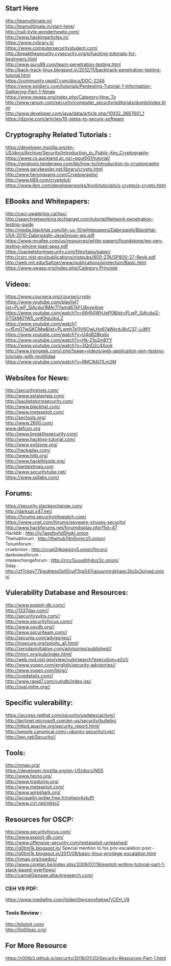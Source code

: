 ## Start Here
http://teamultimate.in/	<br>
http://teamultimate.in/start-here/ <br>
http://null-byte.wonderhowto.com/<br>
http://www.hackingarticles.in/<br>
https://www.cybrary.it/<br>
https://www.computersecuritystudent.com/<br>
http://breakthesecurity.cysecurity.org/p/hacking-tutorials-for-beginners.html<br>
http://www.guru99.com/learn-penetration-testing.html<br>
http://back-track-linux.blogspot.in/2012/11/backtrack-penetration-testing-tutorial.html<br>
https://community.rapid7.com/docs/DOC-2248<br>
https://www.soldierx.com/tutorials/Pentesting-Tutorial-1-Information-Gathering-Part-1-Nmap<br>
https://www.owasp.org/index.php/Category:How_To<br>
http://www.ranum.com/security/computer_security/editorials/dumb/index.html<br>
http://www.developer.com/java/data/article.php/10932_3667601_1<br>
https://dzone.com/articles/10-steps-to-secure-software<br>

## Cryptography Related Tutorials : 
https://developer.mozilla.org/en-US/docs/Archive/Security/Introduction_to_Public-Key_Cryptography<br>
https://www.cs.auckland.ac.nz/~pgut001/tutorial/<br>
https://gpgtools.tenderapp.com/kb/how-to/introduction-to-cryptography<br>
http://www.garykessler.net/library/crypto.html<br>
http://www.herongyang.com/Cryptography/<br>
http://www.ti89.com/cryptotut/<br>
https://www.ibm.com/developerworks/tivoli/tutorials/s-crypto/s-crypto.html<br>

## EBooks and Whitepapers:
http://cacr.uwaterloo.ca/hac/<br>
http://searchnetworking.techtarget.com/tutorial/Network-penetration-testing-guide<br>
http://media.blackhat.com/bh-us-10/whitepapers/Dabirsiaghi/BlackHat-USA-2010-Dabirsiaghi-JavaSnoop-wp.pdf<br>
https://www.mcafee.com/us/resources/white-papers/foundstone/wp-pen-testing-iphone-ipad-apps.pdf<br>
https://packetstormsecurity.com/files/tags/paper/<br>
http://csrc.nist.gov/publications/nistpubs/800-27A/SP800-27-RevA.pdf<br>
http://web.mit.edu/Saltzer/www/publications/protection/Basic.html<br>
https://www.owasp.org/index.php/Category:Principle<br>

## Videos:
https://www.coursera.org/course/crypto<br>
https://www.youtube.com/playlist?list=PLwP_SiAcdui1MAr7lYamd67kFU8sye4nw<br>
https://www.youtube.com/watch?v=66rR4WHJeP0&list=PLwP_SiAcdui2-GTGkMG1W5_onK9gUdoLZ<br>
https://www.youtube.com/watch?v=fEmO7wQKCMw&list=PLqmh7e11V6OwLHo67aWkrdJ8vC37-JJMY<br>
https://www.youtube.com/watch?v=U4oB28ksiIo<br>
https://www.youtube.com/watch?v=Hk-21p2m8YY<br>
https://www.youtube.com/watch?v=3QnD2c4Xovk<br>
http://www.irongeek.com/i.php?page=videos/web-application-pen-testing-tutorials-with-mutillidae<br>
https://www.youtube.com/watch?v=RMC84O1Lm2M<br>

## Websites for News:
http://securityshots.com/<br>
http://www.astalavista.com/<br>
http://packetstormsecurity.com/<br>
http://www.blackhat.com/<br>
http://www.metasploit.com/<br>
http://sectools.org/<br>
http://www.2600.com/<br>
www.defcon.org<br>
http://www.breakthesecurity.com/<br>
http://www.hacking-tutorial.com/<br>
http://www.evilzone.org/<br>
http://hackaday.com/<br>
http://www.hitb.org/<br>
http://www.hackthissite.org/<br>
http://pentestmag.com<br>
http://www.securitytube.net/<br>
https://www.ssllabs.com/<br>

## Forums:
https://security.stackexchange.com/<br>
http://darksat.x47.net/<br>
https://forums.securityinfowatch.com/<br>
https://www.cnet.com/forums/spyware-viruses-security/<br>
http://www.hackforums.net/forumdisplay.php?fid=47<br>
Hackbb         		: http://jv7aqstbyhd5hqki.onion<br>
Thehubforum         : http://thehub7dnl5nmcz5.onion/<br>
Torumforum			:<br>
cruelonion          : http://cruel2ijkqggizy5.onion/forum/<br>
darknewsforum		:<br>
intelexchangeforum  : http://rrcc5uuudhh4oz3c.onion/<br>
0day				:  http://zf7ckpv77bguktess5x65rujf7pg547razuurmrgkhagc2tp3x3olyad.onion/<br>
 
## Vulerability Database and Resources:
http://www.exploit-db.com//<br>
http://1337day.com//<br>
http://securityvulns.com//<br>
http://www.securityfocus.com//<br>
http://www.osvdb.org//<br>
http://www.securiteam.com//<br>
http://secunia.com/advisories//<br>
http://insecure.org/sploits_all.html/<br>
http://zerodayinitiative.com/advisories/published//<br>
http://nmrc.org/pub/index.html/<br>
http://web.nvd.nist.gov/view/vuln/search?execution=e2s1/<br>
http://www.vupen.com/english/security-advisories//<br>
http://www.vupen.com/blog//<br>
http://cvedetails.com//<br>
http://www.rapid7.com/vulndb/index.jsp/<br>
http://oval.mitre.org//<br>


## Specific vulerability:
https://access.redhat.com/security/updates/active//<br>
http://technet.microsoft.com/en-us/security/bulletin/<br>
http://httpd.apache.org/security_report.html/<br>
http://people.canonical.com/~ubuntu-security/cve//<br>
http://lwn.net/Security//<br>


## Tools:
http://nmap.org/<br>
https://developer.mozilla.org/en-US/docs/NSS<br>
http://www.hping.org/<br>
http://www.tcpdump.org/<br>
http://www.metasploit.com/<br>
http://www.wireshark.org/<br>
http://jacquelin.potier.free.fr/networkstuff/<br>
http://www.cirt.net/nikto2<br>


## Resources for OSCP:
http://www.securityfocus.com/<br>
http://www.exploit-db.com/<br>
http://www.offensive-security.com/metasploit-unleashed/<br>
http://g0tmi1k.blogspot.in/ Special mention to his priv escalation post -<br>
http://g0tmi1k.blogspot.in/2011/08/basic-linux-privilege-escalation.html<br>
http://nmap.org/nsedoc/<br>
http://www.corelan.be/index.php/2009/07/19/exploit-writing-tutorial-part-1-stack-based-overflows/<br>
http://carnal0wnage.attackresearch.com/<br>

### CEH V9 PDF:
https://www.mediafire.com/folder/0wjcevofwkxe7/CEH_V9<br>
### Tools Review :
http://kitploit.com/<br>
http://0x00sec.org/<br>

## For More Resource
https://r00tb3.github.io/security/2018/01/20/Security-Resources-Part-1.html<br>
